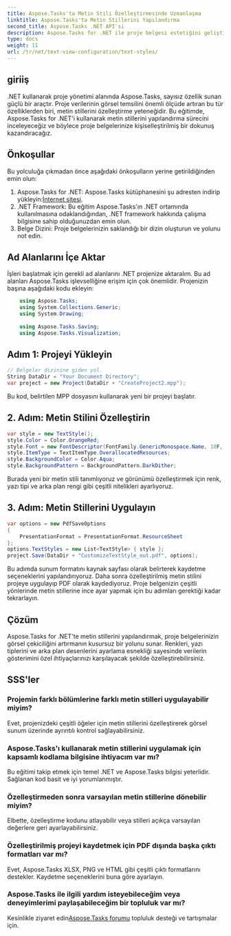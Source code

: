 ```yaml
---
title: Aspose.Tasks'ta Metin Stili Özelleştirmesinde Uzmanlaşma
linktitle: Aspose.Tasks'ta Metin Stillerini Yapılandırma
second_title: Aspose.Tasks .NET API'si
description: Aspose.Tasks for .NET ile proje belgesi estetiğini geliştirin. Görsel olarak çekici bir sunum için metin stillerini zahmetsizce özelleştirin.
type: docs
weight: 11
url: /tr/net/text-view-configuration/text-styles/
---
```

## giriiş
.NET kullanarak proje yönetimi alanında Aspose.Tasks, sayısız özellik sunan güçlü bir araçtır. Proje verilerinin görsel temsilini önemli ölçüde artıran bu tür özelliklerden biri, metin stillerini özelleştirme yeteneğidir. Bu eğitimde, Aspose.Tasks for .NET'i kullanarak metin stillerini yapılandırma sürecini inceleyeceğiz ve böylece proje belgelerinize kişiselleştirilmiş bir dokunuş kazandıracağız.
## Önkoşullar
Bu yolculuğa çıkmadan önce aşağıdaki önkoşulların yerine getirildiğinden emin olun:
1.  Aspose.Tasks for .NET: Aspose.Tasks kütüphanesini şu adresten indirip yükleyin:[İnternet sitesi](https://releases.aspose.com/tasks/net/).
2. .NET Framework: Bu eğitim Aspose.Tasks'ın .NET ortamında kullanılmasına odaklandığından, .NET framework hakkında çalışma bilgisine sahip olduğunuzdan emin olun.
3. Belge Dizini: Proje belgelerinizin saklandığı bir dizin oluşturun ve yolunu not edin.
## Ad Alanlarını İçe Aktar
İşleri başlatmak için gerekli ad alanlarını .NET projenize aktaralım. Bu ad alanları Aspose.Tasks işlevselliğine erişim için çok önemlidir. Projenizin başına aşağıdaki kodu ekleyin:
```csharp
    using Aspose.Tasks;
    using System.Collections.Generic;
    using System.Drawing;
    
    using Aspose.Tasks.Saving;
    using Aspose.Tasks.Visualization;
```
## Adım 1: Projeyi Yükleyin
```csharp
// Belgeler dizinine giden yol.
String DataDir = "Your Document Directory";
var project = new Project(DataDir + "CreateProject2.mpp");
```
Bu kod, belirtilen MPP dosyasını kullanarak yeni bir projeyi başlatır.
## 2. Adım: Metin Stilini Özelleştirin
```csharp
var style = new TextStyle();
style.Color = Color.OrangeRed;
style.Font = new FontDescriptor(FontFamily.GenericMonospace.Name, 10F, FontStyles.Bold | FontStyles.Italic);
style.ItemType = TextItemType.OverallocatedResources;
style.BackgroundColor = Color.Aqua;
style.BackgroundPattern = BackgroundPattern.DarkDither;
```
Burada yeni bir metin stili tanımlıyoruz ve görünümü özelleştirmek için renk, yazı tipi ve arka plan rengi gibi çeşitli nitelikleri ayarlıyoruz.
## 3. Adım: Metin Stillerini Uygulayın
```csharp
var options = new PdfSaveOptions
{
    PresentationFormat = PresentationFormat.ResourceSheet
};
options.TextStyles = new List<TextStyle> { style };
project.Save(DataDir + "CustomizeTextStyle_out.pdf", options);
```
Bu adımda sunum formatını kaynak sayfası olarak belirterek kaydetme seçeneklerini yapılandırıyoruz. Daha sonra özelleştirilmiş metin stilini projeye uygulayıp PDF olarak kaydediyoruz.
Proje belgenizin çeşitli yönlerinde metin stillerine ince ayar yapmak için bu adımları gerektiği kadar tekrarlayın.
## Çözüm
Aspose.Tasks for .NET'te metin stillerini yapılandırmak, proje belgelerinizin görsel çekiciliğini artırmanın kusursuz bir yolunu sunar. Renkleri, yazı tiplerini ve arka plan desenlerini ayarlama esnekliği sayesinde verilerin gösterimini özel ihtiyaçlarınızı karşılayacak şekilde özelleştirebilirsiniz.
## SSS'ler
### Projemin farklı bölümlerine farklı metin stilleri uygulayabilir miyim?
Evet, projenizdeki çeşitli öğeler için metin stillerini özelleştirerek görsel sunum üzerinde ayrıntılı kontrol sağlayabilirsiniz.
### Aspose.Tasks'ı kullanarak metin stillerini uygulamak için kapsamlı kodlama bilgisine ihtiyacım var mı?
Bu eğitimi takip etmek için temel .NET ve Aspose.Tasks bilgisi yeterlidir. Sağlanan kod basit ve iyi yorumlanmıştır.
### Özelleştirmeden sonra varsayılan metin stillerine dönebilir miyim?
Elbette, özelleştirme kodunu atlayabilir veya stilleri açıkça varsayılan değerlere geri ayarlayabilirsiniz.
### Özelleştirilmiş projeyi kaydetmek için PDF dışında başka çıktı formatları var mı?
Evet, Aspose.Tasks XLSX, PNG ve HTML gibi çeşitli çıktı formatlarını destekler. Kaydetme seçeneklerini buna göre ayarlayın.
### Aspose.Tasks ile ilgili yardım isteyebileceğim veya deneyimlerimi paylaşabileceğim bir topluluk var mı?
 Kesinlikle ziyaret edin[Aspose.Tasks forumu](https://forum.aspose.com/c/tasks/15) topluluk desteği ve tartışmalar için.